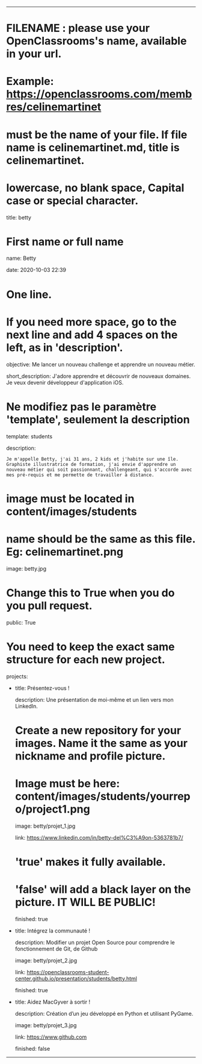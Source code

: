 ---


# FILENAME : please use your OpenClassrooms's name, available in your url.

# Example: https://openclassrooms.com/membres/celinemartinet

# must be the name of your file. If file name is celinemartinet.md, title is celinemartinet.

# lowercase, no blank space, Capital case or special character.

title: betty


# First name or full name

name: Betty

date: 2020-10-03 22:39


# One line.

# If you need more space, go to the next line and add 4 spaces on the left, as in 'description'.

objective: Me lancer un nouveau challenge et apprendre un nouveau métier.

short_description: J'adore apprendre et découvrir de nouveaux domaines. Je veux devenir développeur d'application iOS.


# Ne modifiez pas le paramètre 'template', seulement la description

template: students

description:

    Je m'appelle Betty, j'ai 31 ans, 2 kids et j'habite sur une île. Graphiste illustratrice de formation, j'ai envie d'apprendre un nouveau métier qui soit passionnant, challengeant, qui s'accorde avec mes pré-requis et me permette de travailler à distance.


# image must be located in content/images/students

# name should be the same as this file. Eg: celinemartinet.png

image: betty.jpg


# Change this to True when you do you pull request.

public: True


# You need to keep the exact same structure for each new project.

projects:

  - title: Présentez-vous !

    description: Une présentation de moi-même et un lien vers mon LinkedIn.

    # Create a new repository for your images. Name it the same as your nickname and profile picture.

    # Image must be here: content/images/students/yourrepo/project1.png

    image: betty/projet_1.jpg

    link: https://www.linkedin.com/in/betty-del%C3%A9on-5363781b7/

    # 'true' makes it fully available.

    # 'false' will add a black layer on the picture. IT WILL BE PUBLIC!

    finished: true

  - title: Intégrez la communauté !

    description: Modifier un projet Open Source pour comprendre le fonctionnement de Git, de Github 

    image: betty/projet_2.jpg

    link: https://openclassrooms-student-center.github.io/presentation/students/betty.html

    finished: true

  - title: Aidez MacGyver à sortir !

    description: Création d’un jeu développé en Python et utilisant PyGame.

    image: betty/projet_3.jpg

    link: https://www.github.com

    finished: false

---